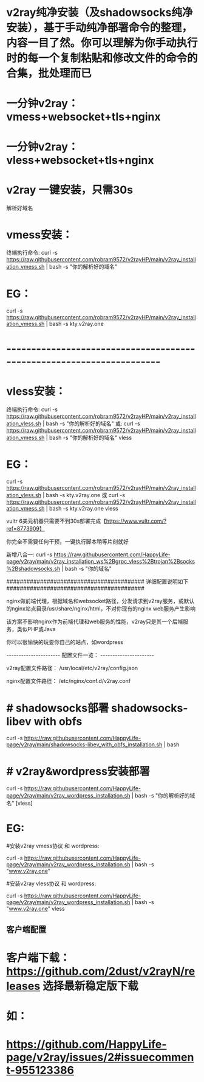 ﻿# v2ray纯净安装（及shadowsocks纯净安装），基于手动纯净部署命令的整理，内容一目了然。你可以理解为你手动执行时的每一个复制粘贴和修改文件的命令的合集，批处理而已
# 一分钟v2ray：vmess+websocket+tls+nginx
# 一分钟v2ray：vless+websocket+tls+nginx
# v2ray 一键安装，只需30s

解析好域名

# vmess安装：

终端执行命令: curl -s https://raw.githubusercontent.com/robram9572/v2rayHP/main/v2ray_installation_vmess.sh | bash -s "你的解析好的域名"
# EG：
curl -s https://raw.githubusercontent.com/robram9572/v2rayHP/main/v2ray_installation_vmess.sh | bash -s kty.v2ray.one

# ---------------------------------------------------------------------

# vless安装：

终端执行命令: 
curl -s https://raw.githubusercontent.com/robram9572/v2rayHP/main/v2ray_installation_vless.sh | bash -s "你的解析好的域名"
或: 
curl -s https://raw.githubusercontent.com/robram9572/v2rayHP/main/v2ray_installation_vmess.sh | bash -s "你的解析好的域名" vless

# EG：
curl -s https://raw.githubusercontent.com/robram9572/v2rayHP/main/v2ray_installation_vless.sh | bash -s kty.v2ray.one
或
curl -s https://raw.githubusercontent.com/robram9572/v2rayHP/main/v2ray_installation_vmess.sh | bash -s kty.v2ray.one vless

vultr 6美元机器只需要不到30s部署完成【https://www.vultr.com/?ref=8773909】

你完全不需要任何干预，一键执行脚本稍等片刻就好

新增八合一:
curl -s https://raw.githubusercontent.com/HappyLife-page/v2ray/main/v2ray_installation_ws%2Bgrpc_vless%2Btrojan%2Bsocks%2Bshadowsocks.sh | bash -s "你的域名"

######################################### 详细配置说明如下 #########################################

nginx做前端代理，根据域名和websocket路径，分发请求到v2ray服务，或默认的nginx站点目录/usr/share/nginx/html，不对你现有的nginx web服务产生影响

该方案不影响nginx作为前端代理和web服务的性能，v2ray只是其一个后端服务，类似PHP或Java

你可以很愉快的玩耍你自己的站点，如wordpress

---------------------- 配置文件一览： ----------------------

v2ray配置文件路径： /usr/local/etc/v2ray/config.json

nginx配置文件路径： /etc/nginx/conf.d/v2ray.conf


# # shadowsocks部署 shadowsocks-libev with obfs
curl -s https://raw.githubusercontent.com/HappyLife-page/v2ray/main/shadowsocks-libev_with_obfs_installation.sh | bash

# # v2ray&wordpress安装部署
curl -s https://raw.githubusercontent.com/HappyLife-page/v2ray/main/v2ray_wordpress_installation.sh | bash -s "你的解析好的域名" [vless]
# EG:
#安装v2ray vmess协议 和 wordpress:

curl -s https://raw.githubusercontent.com/HappyLife-page/v2ray/main/v2ray_wordpress_installation.sh | bash -s "www.v2ray.one"

#安装v2ray vless协议 和 wordpress:

curl -s https://raw.githubusercontent.com/HappyLife-page/v2ray/main/v2ray_wordpress_installation.sh | bash -s "www.v2ray.one" vless

## 客户端配置
# 客户端下载： https://github.com/2dust/v2rayN/releases  选择最新稳定版下载
# 如：
# https://github.com/HappyLife-page/v2ray/issues/2#issuecomment-955123386
